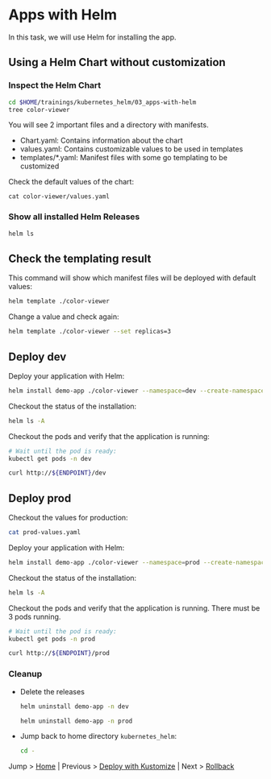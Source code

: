 # Apps with Helm

In this task, we will use Helm for installing the app.

## Using a Helm Chart without customization

### Inspect the Helm Chart

```bash
cd $HOME/trainings/kubernetes_helm/03_apps-with-helm
tree color-viewer
```

You will see 2 important files and a directory with manifests.

- Chart.yaml: Contains information about the chart
- values.yaml: Contains customizable values to be used in templates
- templates/*.yaml: Manifest files with some go templating to be customized

Check the default values of the chart:

```
cat color-viewer/values.yaml
```

### Show all installed Helm Releases

```bash
helm ls
```

## Check the templating result

This command will show which manifest files will be deployed with default values:

```bash
helm template ./color-viewer
```

Change a value and check again:

```bash
helm template ./color-viewer --set replicas=3
```

## Deploy dev

Deploy your application with Helm:
```bash
helm install demo-app ./color-viewer --namespace=dev --create-namespace
```

Checkout the status of the installation:
```bash
helm ls -A
```

Checkout the pods and verify that the application is running:
```bash
# Wait until the pod is ready:
kubectl get pods -n dev

curl http://${ENDPOINT}/dev
```

## Deploy prod

Checkout the values for production:
```bash
cat prod-values.yaml
```

Deploy your application with Helm:
```bash
helm install demo-app ./color-viewer --namespace=prod --create-namespace -f prod-values.yaml
```

Checkout the status of the installation:
```bash
helm ls -A
```

Checkout the pods and verify that the application is running. There must be 3 pods running.
```bash
# Wait until the pod is ready:
kubectl get pods -n prod

curl http://${ENDPOINT}/prod
```

### Cleanup
* Delete the releases
  ```bash
  helm uninstall demo-app -n dev

  helm uninstall demo-app -n prod
  ```
* Jump back to home directory `kubernetes_helm`:
  ```bash
  cd -
  ```
  
Jump > [Home](../README.md) | Previous > [Deploy with Kustomize](../02_deploy-with-kustomize/README.md) | Next > [Rollback](../04_rollback/README.md)